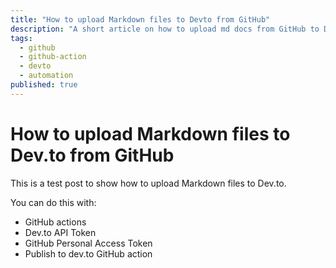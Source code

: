 ```yaml
---
title: "How to upload Markdown files to Devto from GitHub"
description: "A short article on how to upload md docs from GitHub to Devto"
tags: 
  - github
  - github-action
  - devto
  - automation
published: true
---
```


# How to upload Markdown files to Dev.to from GitHub

This is a test post to show how to upload Markdown files to Dev.to.

You can do this with:
- GitHub actions
- Dev.to API Token
- GitHub Personal Access Token
- Publish to dev.to GitHub action
